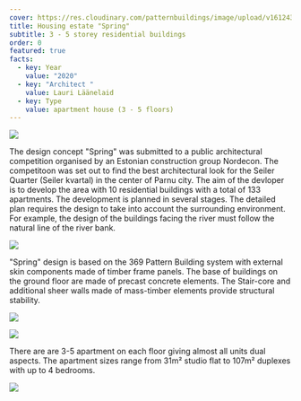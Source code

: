 ```yaml
---
cover: https://res.cloudinary.com/patternbuildings/image/upload/v1612438706/projects/Seiler%20Quarter/Seiler_01_fs16vx.png
title: Housing estate "Spring"
subtitle: 3 - 5 storey residential buildings
order: 0
featured: true
facts:
  - key: Year
    value: "2020"
  - key: "Architect "
    value: Lauri Läänelaid
  - key: Type
    value: apartment house (3 - 5 floors)
---
```



![](https://res.cloudinary.com/patternbuildings/image/upload/v1612438423/projects/Seiler%20Quarter/Seiler_04_vorivh.png)

The design concept "Spring" was submitted to a public architectural competition organised by an Estonian construction group Nordecon. The competitoon was set out to find the best architectural look for the Seiler Quarter (Seiler kvartal) in the center of Parnu city. The aim of the devloper is to develop the area with 10 residential buildings with a total of 133 apartments. The development is planned in several stages. The detailed plan requires the design to take into account the surrounding environment. For example, the design of the buildings facing the river must follow the natural line of the river bank.

![](https://res.cloudinary.com/patternbuildings/image/upload/v1612443293/projects/Seiler%20Quarter/Seiler_06_bdh4lb.png)

"Spring" design is based on the 369 Pattern Building system with external skin components made of timber frame panels. The base of buildings on the ground floor are made of precast concrete elements. The Stair-core and additional sheer walls made of mass-timber elements provide structural stability.

![](https://res.cloudinary.com/patternbuildings/image/upload/v1612438421/projects/Seiler%20Quarter/Seiler_05_rs2qlo.png)

![](https://res.cloudinary.com/patternbuildings/image/upload/v1612438425/projects/Seiler%20Quarter/Seiler_02_tbz4rh.png)

There are are 3-5 apartment on each floor giving almost all units dual aspects. The apartment sizes range from 31m² studio flat to 107m² duplexes with up to 4 bedrooms.

![](https://res.cloudinary.com/patternbuildings/image/upload/v1612438747/projects/Seiler%20Quarter/Seiler_03_d9uqr6.png)